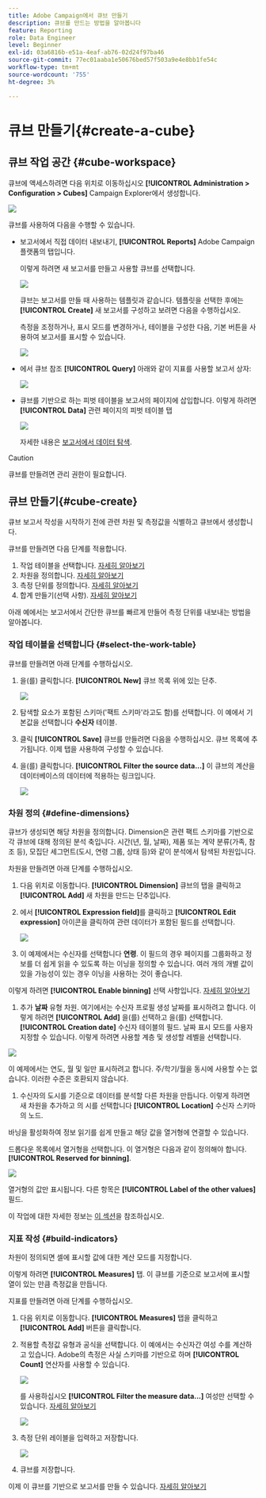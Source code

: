 ```yaml
---
title: Adobe Campaign에서 큐브 만들기
description: 큐브를 만드는 방법을 알아봅니다
feature: Reporting
role: Data Engineer
level: Beginner
exl-id: 03a6816b-e51a-4eaf-ab76-02d24f97ba46
source-git-commit: 77ec01aaba1e50676bed57f503a9e4e8bb1fe54c
workflow-type: tm+mt
source-wordcount: '755'
ht-degree: 3%

---
```


# 큐브 만들기{#create-a-cube}

## 큐브 작업 공간 {#cube-workspace}

큐브에 액세스하려면 다음 위치로 이동하십시오 **[!UICONTROL Administration > Configuration > Cubes]** Campaign Explorer에서 생성합니다.

![](assets/cube-node.png)

큐브를 사용하여 다음을 수행할 수 있습니다.

* 보고서에서 직접 데이터 내보내기, **[!UICONTROL Reports]** Adobe Campaign 플랫폼의 탭입니다.

   이렇게 하려면 새 보고서를 만들고 사용할 큐브를 선택합니다.

   ![](assets/create-new-cube.png)

   큐브는 보고서를 만들 때 사용하는 템플릿과 같습니다. 템플릿을 선택한 후에는 **[!UICONTROL Create]** 새 보고서를 구성하고 보려면 다음을 수행하십시오.

   측정을 조정하거나, 표시 모드를 변경하거나, 테이블을 구성한 다음, 기본 버튼을 사용하여 보고서를 표시할 수 있습니다.

   ![](assets/display-cube-table.png)

* 에서 큐브 참조 **[!UICONTROL Query]** 아래와 같이 지표를 사용할 보고서 상자:

   ![](assets/cube-report-query.png)

* 큐브를 기반으로 하는 피벗 테이블을 보고서의 페이지에 삽입합니다. 이렇게 하려면 **[!UICONTROL Data]** 관련 페이지의 피벗 테이블 탭

   ![](assets/cube-in-a-report.png)

   자세한 내용은 [보고서에서 데이터 탐색](cube-tables.md#explore-the-data-in-a-report).


>[!CAUTION]
>
>큐브를 만들려면 관리 권한이 필요합니다.

## 큐브 만들기{#cube-create}

큐브 보고서 작성을 시작하기 전에 관련 차원 및 측정값을 식별하고 큐브에서 생성합니다.

큐브를 만들려면 다음 단계를 적용합니다.

1. 작업 테이블을 선택합니다. [자세히 알아보기](#select-the-work-table)
1. 차원을 정의합니다. [자세히 알아보기](#define-dimensions)
1. 측정 단위를 정의합니다. [자세히 알아보기](#build-indicators)
1. 합계 만들기(선택 사항). [자세히 알아보기](customize-cubes.md#calculate-and-use-aggregates)

아래 예에서는 보고서에서 간단한 큐브를 빠르게 만들어 측정 단위를 내보내는 방법을 알아봅니다.

### 작업 테이블을 선택합니다 {#select-the-work-table}

큐브를 만들려면 아래 단계를 수행하십시오.

1. 을(를) 클릭합니다. **[!UICONTROL New]** 큐브 목록 위에 있는 단추.

   ![](assets/create-a-cube.png)

1. 탐색할 요소가 포함된 스키마(&#39;팩트 스키마&#39;라고도 함)를 선택합니다. 이 예에서 기본값을 선택합니다 **수신자** 테이블.
1. 클릭 **[!UICONTROL Save]** 큐브를 만들려면 다음을 수행하십시오. 큐브 목록에 추가됩니다. 이제 탭을 사용하여 구성할 수 있습니다.

1. 을(를) 클릭합니다. **[!UICONTROL Filter the source data...]** 이 큐브의 계산을 데이터베이스의 데이터에 적용하는 링크입니다.

   ![](assets/cube-filter-source.png)

### 차원 정의 {#define-dimensions}

큐브가 생성되면 해당 차원을 정의합니다. Dimension은 관련 팩트 스키마를 기반으로 각 큐브에 대해 정의된 분석 축입니다. 시간(년, 월, 날짜), 제품 또는 계약 분류(가족, 참조 등), 모집단 세그먼트(도시, 연령 그룹, 상태 등)와 같이 분석에서 탐색된 차원입니다.

차원을 만들려면 아래 단계를 수행하십시오.

1. 다음 위치로 이동합니다. **[!UICONTROL Dimension]** 큐브의 탭을 클릭하고 **[!UICONTROL Add]** 새 차원을 만드는 단추입니다.
1. 에서 **[!UICONTROL Expression field]**&#x200B;를 클릭하고 **[!UICONTROL Edit expression]** 아이콘을 클릭하여 관련 데이터가 포함된 필드를 선택합니다.

   ![](assets/cube-add-dimension.png)

1. 이 예제에서는 수신자를 선택합니다 **연령**. 이 필드의 경우 페이지를 그룹화하고 정보를 더 쉽게 읽을 수 있도록 하는 이닝을 정의할 수 있습니다. 여러 개의 개별 값이 있을 가능성이 있는 경우 이닝을 사용하는 것이 좋습니다.

이렇게 하려면 **[!UICONTROL Enable binning]** 선택 사항입니다. [자세히 알아보기](customize-cubes.md#data-binning)

1. 추가 **날짜** 유형 차원. 여기에서는 수신자 프로필 생성 날짜를 표시하려고 합니다. 이렇게 하려면 **[!UICONTROL Add]** 을(를) 선택하고 을(를) 선택합니다. **[!UICONTROL Creation date]** 수신자 테이블의 필드.
날짜 표시 모드를 사용자 지정할 수 있습니다. 이렇게 하려면 사용할 계층 및 생성할 레벨을 선택합니다.

![](assets/cube-date-dimension.png)

이 예제에서는 연도, 월 및 일만 표시하려고 합니다. 주/학기/월을 동시에 사용할 수는 없습니다. 이러한 수준은 호환되지 않습니다.

1. 수신자의 도시를 기준으로 데이터를 분석할 다른 차원을 만듭니다. 이렇게 하려면 새 차원을 추가하고 의 시를 선택합니다 **[!UICONTROL Location]** 수신자 스키마의 노드.

바닝을 활성화하여 정보 읽기를 쉽게 만들고 해당 값을 열거형에 연결할 수 있습니다.

드롭다운 목록에서 열거형을 선택합니다. 이 열거형은 다음과 같이 정의해야 합니다. **[!UICONTROL Reserved for binning]**.

![](assets/cube-dimension-with-enum.png)

열거형의 값만 표시됩니다. 다른 항목은 **[!UICONTROL Label of the other values]** 필드.

이 작업에 대한 자세한 정보는 [이 섹션](customize-cubes.md#dynamically-manage-bins)을 참조하십시오.

### 지표 작성 {#build-indicators}

차원이 정의되면 셀에 표시할 값에 대한 계산 모드를 지정합니다.

이렇게 하려면 **[!UICONTROL Measures]** 탭. 이 큐브를 기준으로 보고서에 표시할 열이 있는 만큼 측정값을 만듭니다.

지표를 만들려면 아래 단계를 수행하십시오.

1. 다음 위치로 이동합니다. **[!UICONTROL Measures]** 탭을 클릭하고 **[!UICONTROL Add]** 버튼을 클릭합니다.
1. 적용할 측정값 유형과 공식을 선택합니다. 이 예에서는 수신자간 여성 수를 계산하고 있습니다. Adobe의 측정은 사실 스키마를 기반으로 하며 **[!UICONTROL Count]** 연산자를 사용할 수 있습니다.

   ![](assets/cube-new-measure.png)

   를 사용하십시오 **[!UICONTROL Filter the measure data...]** 여성만 선택할 수 있습니다. [자세히 알아보기](customize-cubes.md#define-measures)

   ![](assets/cube-filter-measure-data.png)

1. 측정 단위 레이블을 입력하고 저장합니다.

   ![](assets/cube-save-measure.png)

1. 큐브를 저장합니다.


이제 이 큐브를 기반으로 보고서를 만들 수 있습니다. [자세히 알아보기](cube-tables.md)
